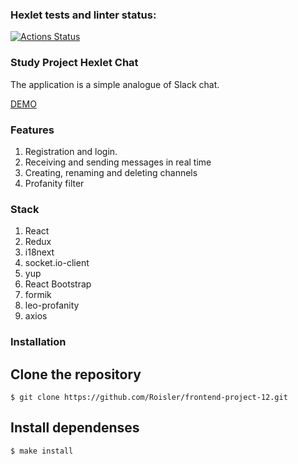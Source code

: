 ### Hexlet tests and linter status:
[![Actions Status](https://github.com/Roisler/frontend-project-12/workflows/hexlet-check/badge.svg)](https://github.com/Roisler/frontend-project-12/actions)

### Study Project Hexlet Chat

The application is a simple analogue of Slack chat.

[DEMO](https://alert-line-production.up.railway.app/)

### Features

1. Registration and login.
2. Receiving and sending messages in real time
3. Creating, renaming and deleting channels
4. Profanity filter

### Stack

1. React
2. Redux
3. i18next
4. socket.io-client
5. yup
6. React Bootstrap
7. formik
8. leo-profanity
9. axios

### Installation

## Clone the repository

```$ git clone https://github.com/Roisler/frontend-project-12.git```

## Install dependenses

```$ make install```